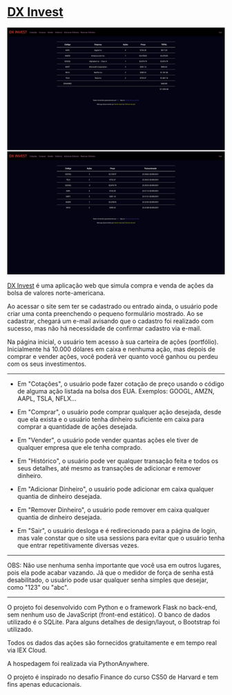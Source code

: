 # [DX Invest](http://daniloxaxa.pythonanywhere.com)

<img src="https://github.com/Danilo-Xaxa/investimentos/blob/main/static/screenshot_home.png"/>

<img src="https://github.com/Danilo-Xaxa/investimentos/blob/main/static/screenshot_historico.png"/>

[DX Invest](http://daniloxaxa.pythonanywhere.com) é uma aplicação web que simula compra e venda de ações da bolsa de valores norte-americana.

Ao acessar o site sem ter se cadastrado ou entrado ainda, o usuário pode criar uma conta preenchendo o pequeno formulário mostrado. Ao se cadastrar, chegará um e-mail avisando que o cadastro foi realizado com sucesso, mas não há necessidade de confirmar cadastro via e-mail.

Na página inicial, o usuário tem acesso à sua carteira de ações (portfólio). Inicialmente há 10.000 dólares em caixa e nenhuma ação, mas depois de comprar e vender ações, você poderá ver quanto você ganhou ou perdeu com os seus investimentos.

---

* Em "Cotações", o usuário pode fazer cotação de preço usando o código de alguma ação listada na bolsa dos EUA. Exemplos: GOOGL, AMZN, AAPL, TSLA, NFLX...

* Em "Comprar", o usuário pode comprar qualquer ação desejada, desde que ela exista e o usuário tenha dinheiro suficiente em caixa para comprar a quantidade de ações desejada.

* Em "Vender", o usuário pode vender quantas ações ele tiver de qualquer empresa que ele tenha comprado.

* Em "Histórico", o usuário pode ver qualquer transação feita e todos os seus detalhes, até mesmo as transações de adicionar e remover dinheiro.

* Em "Adicionar Dinheiro", o usuário pode adicionar em caixa qualquer quantia de dinheiro desejada.

* Em "Remover Dinheiro", o usuário pode remover em caixa qualquer quantia de dinheiro desejada.

* Em "Sair", o usuário desloga e é redirecionado para a página de login, mas vale constar que o site usa sessions para evitar que o usuário tenha que entrar repetitivamente diversas vezes.

---

OBS: Não use nenhuma senha importante que você usa em outros lugares, pois ela pode acabar vazando. Já que o medidor de força de senha está desabilitado, o usuário pode usar qualquer senha simples que desejar, como "123" ou "abc".

---

O projeto foi desenvolvido com Python e o framework Flask no back-end, sem nenhum uso de JavaScript (front-end estático). O banco de dados utilizado é o SQLite. Para alguns detalhes de design/layout, o Bootstrap foi utilizado.

Todos os dados das ações são fornecidos gratuitamente e em tempo real via IEX Cloud.

A hospedagem foi realizada via PythonAnywhere.

O projeto é inspirado no desafio Finance do curso CS50 de Harvard e tem fins apenas educacionais.
